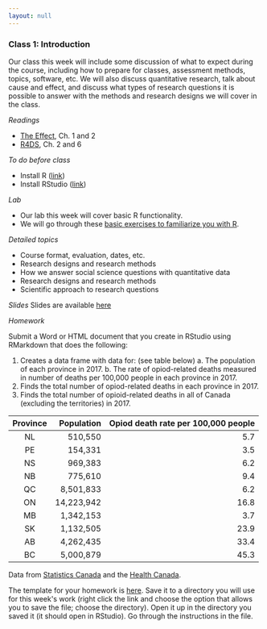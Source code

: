 ```yaml
---
layout: null
---
```


### Class 1: Introduction
Our class this week will include some discussion of what to expect during the course, including how to prepare for classes, assessment methods, topics, software, etc.  We will also discuss quantitative research, talk about cause and effect, and discuss what types of research questions it is possible to answer with the methods and research designs we will cover in the class.

*Readings*
- [The Effect](https://www.theeffectbook.net/index.html), Ch. 1 and 2
- [R4DS](https://r4ds.hadley.nz/), Ch. 2 and 6

*To do before class*
- Install R ([link](https://cloud.r-project.org/))
- Install RStudio ([link](https://www.rstudio.com/products/rstudio/download/))

*Lab*
- Our lab this week will cover basic R functionality.
- We will go through these [basic exercises to familiarize you with R](http://htmlpreview.github.io/?https://github.com/nicrivers/uo_api_6319/blob/master/R_session_1.html). 

*Detailed topics*
- Course format, evaluation, dates, etc.
- Research designs and research methods
- How we answer social science questions with quantitative data
- Research designs and research methods
- Scientific approach to research questions

*Slides*
Slides are available [here](https://github.com/nicrivers/uo_api_6319/blob/master/lecture1.pdf)

*Homework*

Submit a Word or HTML document that you create in RStudio using RMarkdown that does the following:
1. Creates a data frame with data for: (see table below)
    a. The population of each province in 2017.
    b. The rate of opiod-related deaths measured in number of deaths per 100,000 people in each province in 2017.
2. Finds the total number of opiod-related deaths in each province in 2017.
3. Finds the total number of opioid-related deaths in all of Canada (excluding the territories) in 2017.

| Province | Population | Opiod death rate per 100,000 people |
|:--------:|-----------:|------------------------------------:|
|    NL    | 510,550   | 5.7                               |
|    PE    | 154,331    | 3.5                                 |
|    NS    | 969,383    | 6.2                                 |
|    NB    | 775,610    | 9.4                                |
|    QC    | 8,501,833  | 6.2                                  |
| ON       | 14,223,942 | 16.8                                |
| MB       | 1,342,153 |3.7                                 |
| SK       | 1,132,505  | 23.9                                |
| AB       | 4,262,435  | 33.4                                |
|BC        | 5,000,879  | 45.3                                |

Data from [Statistics Canada](https://www150.statcan.gc.ca/n1/pub/12-581-x/2022001/sec1-eng.htm) and the [Health Canada]([https://www.cihi.ca/sites/default/files/document/opioid-related-harms-report-2018-en-web.pdf](https://health-infobase.canada.ca/substance-related-harms/opioids-stimulants/#a4)).

The template for your homework is [here](https://raw.githubusercontent.com/nicrivers/uo_api_6319/master/homework_1_student.Rmd).  Save it to a directory you will use for this week's work (right click the link and choose the option that allows you to save the file; choose the directory).  Open it up in the directory you saved it (it should open in RStudio).  Go through the instructions in the file.
